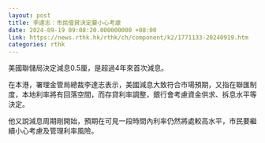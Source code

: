 ```yaml
---
layout: post
title: 李達志：市民借貸決定要小心考慮
date: 2024-09-19 09:08:20.000000000 +08:00
link: https://news.rthk.hk/rthk/ch/component/k2/1771133-20240919.htm
categories: rthk
---
```


美國聯儲局決定減息0.5厘，是超過4年來首次減息。

在本港，署理金管局總裁李達志表示，美國減息大致符合市場預期，又指在聯匯制度，本地利率將有回落空間，而存貸利率調整，銀行會考慮資金供求、拆息水平等決定。

他又說減息周期剛開始，預期在可見一段時間內利率仍然將處較高水平，市民要繼續小心考慮及管理利率風險。
